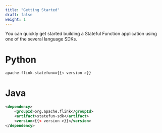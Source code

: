 ```yaml
---
title: "Getting Started"
draft: false
weight: 1
---
```


You can quickly get started building a Stateful Function application using one of the several language SDKs.

Python
======

```bash
apache-flink-statefun=={{< version >}}
```

Java
===

```xml
<dependency>
    <groupId>org.apache.flink</groupId>
    <artifact>statefun-sdk</artifact>
    <version>{{< version >}}</version>
</dependency>
```

